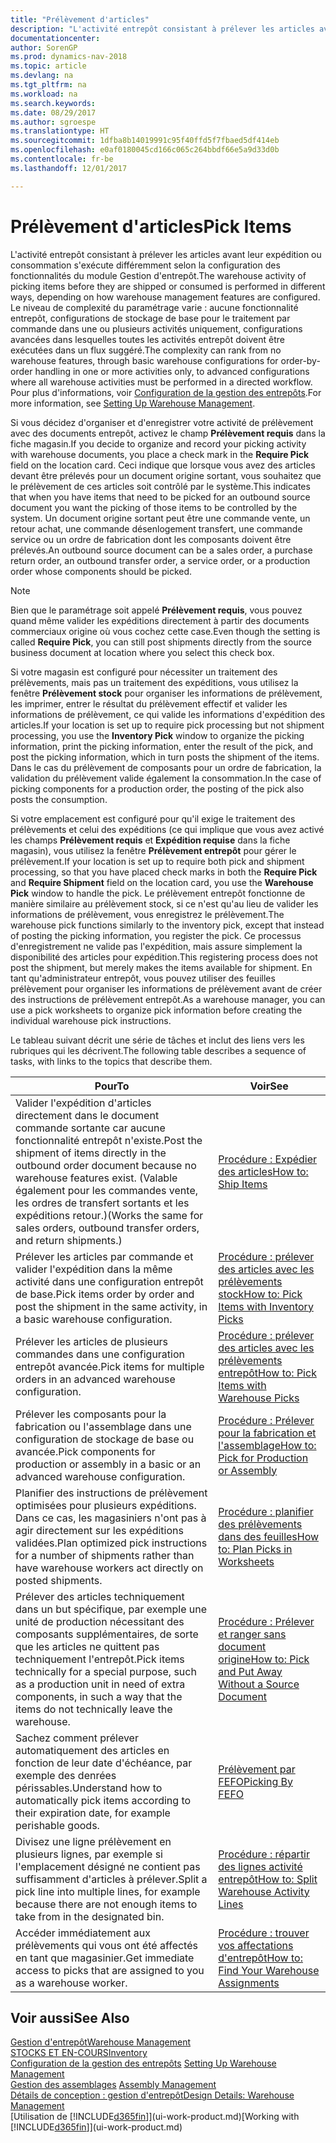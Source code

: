 ```yaml
---
title: "Prélèvement d'articles"
description: "L'activité entrepôt consistant à prélever les articles avant leur expédition ou consommation s'exécute différemment selon la configuration des fonctionnalités du module Gestion d'entrepôt. Le niveau de complexité du [paramétrage](../configure-warehouse-processes.md) varie : aucune fonctionnalité entrepôt, configurations de stockage de base pour le traitement par commande dans une ou plusieurs activités uniquement, configurations avancées dans lesquelles toutes les activités entrepôt doivent être exécutées dans un flux suggéré."
documentationcenter: 
author: SorenGP
ms.prod: dynamics-nav-2018
ms.topic: article
ms.devlang: na
ms.tgt_pltfrm: na
ms.workload: na
ms.search.keywords: 
ms.date: 08/29/2017
ms.author: sgroespe
ms.translationtype: HT
ms.sourcegitcommit: 1dfba8b14019991c95f40ffd5f7fbaed5df414eb
ms.openlocfilehash: e0af0180045cd166c065c264bbdf66e5a9d33d0b
ms.contentlocale: fr-be
ms.lasthandoff: 12/01/2017

---
```

# <a name="pick-items"></a><span data-ttu-id="3ecc6-104">Prélèvement d'articles</span><span class="sxs-lookup"><span data-stu-id="3ecc6-104">Pick Items</span></span>
<span data-ttu-id="3ecc6-105">L'activité entrepôt consistant à prélever les articles avant leur expédition ou consommation s'exécute différemment selon la configuration des fonctionnalités du module Gestion d'entrepôt.</span><span class="sxs-lookup"><span data-stu-id="3ecc6-105">The warehouse activity of picking items before they are shipped or consumed is performed in different ways, depending on how warehouse management features are configured.</span></span> <span data-ttu-id="3ecc6-106">Le niveau de complexité du paramétrage varie : aucune fonctionnalité entrepôt, configurations de stockage de base pour le traitement par commande dans une ou plusieurs activités uniquement, configurations avancées dans lesquelles toutes les activités entrepôt doivent être exécutées dans un flux suggéré.</span><span class="sxs-lookup"><span data-stu-id="3ecc6-106">The complexity can rank from no warehouse features, through basic warehouse configurations for order-by-order handling in one or more activities only, to advanced configurations where all warehouse activities must be performed in a directed workflow.</span></span> <span data-ttu-id="3ecc6-107">Pour plus d'informations, voir [Configuration de la gestion des entrepôts](warehouse-setup-warehouse.md).</span><span class="sxs-lookup"><span data-stu-id="3ecc6-107">For more information, see [Setting Up Warehouse Management](warehouse-setup-warehouse.md).</span></span>

<span data-ttu-id="3ecc6-108">Si vous décidez d'organiser et d'enregistrer votre activité de prélèvement avec des documents entrepôt, activez le champ **Prélèvement requis** dans la fiche magasin.</span><span class="sxs-lookup"><span data-stu-id="3ecc6-108">If you decide to organize and record your picking activity with warehouse documents, you place a check mark in the **Require Pick** field on the location card.</span></span> <span data-ttu-id="3ecc6-109">Ceci indique que lorsque vous avez des articles devant être prélevés pour un document origine sortant, vous souhaitez que le prélèvement de ces articles soit contrôlé par le système.</span><span class="sxs-lookup"><span data-stu-id="3ecc6-109">This indicates that when you have items that need to be picked for an outbound source document you want the picking of those items to be controlled by the system.</span></span> <span data-ttu-id="3ecc6-110">Un document origine sortant peut être une commande vente, un retour achat, une commande désenlogement transfert, une commande service ou un ordre de fabrication dont les composants doivent être prélevés.</span><span class="sxs-lookup"><span data-stu-id="3ecc6-110">An outbound source document can be a sales order, a purchase return order, an outbound transfer order, a service order, or a production order whose components should be picked.</span></span>

> [!NOTE]
> <span data-ttu-id="3ecc6-111">Bien que le paramétrage soit appelé **Prélèvement requis**, vous pouvez quand même valider les expéditions directement à partir des documents commerciaux origine où vous cochez cette case.</span><span class="sxs-lookup"><span data-stu-id="3ecc6-111">Even though the setting is called **Require Pick**, you can still post shipments directly from the source business document at location where you select this check box.</span></span>

<span data-ttu-id="3ecc6-112">Si votre magasin est configuré pour nécessiter un traitement des prélèvements, mais pas un traitement des expéditions, vous utilisez la fenêtre **Prélèvement stock** pour organiser les informations de prélèvement, les imprimer, entrer le résultat du prélèvement effectif et valider les informations de prélèvement, ce qui valide les informations d'expédition des articles.</span><span class="sxs-lookup"><span data-stu-id="3ecc6-112">If your location is set up to require pick processing but not shipment processing, you use the **Inventory Pick** window to organize the picking information, print the picking information, enter the result of the pick, and post the picking information, which in turn posts the shipment of the items.</span></span> <span data-ttu-id="3ecc6-113">Dans le cas du prélèvement de composants pour un ordre de fabrication, la validation du prélèvement valide également la consommation.</span><span class="sxs-lookup"><span data-stu-id="3ecc6-113">In the case of picking components for a production order, the posting of the pick also posts the consumption.</span></span>

<span data-ttu-id="3ecc6-114">Si votre emplacement est configuré pour qu'il exige le traitement des prélèvements et celui des expéditions (ce qui implique que vous avez activé les champs **Prélèvement requis** et **Expédition requise** dans la fiche magasin), vous utilisez la fenêtre **Prélèvement entrepôt** pour gérer le prélèvement.</span><span class="sxs-lookup"><span data-stu-id="3ecc6-114">If your location is set up to require both pick and shipment processing, so that you have placed check marks in both the **Require Pick** and **Require Shipment** field on the location card, you use the **Warehouse Pick** window to handle the pick.</span></span> <span data-ttu-id="3ecc6-115">Le prélèvement entrepôt fonctionne de manière similaire au prélèvement stock, si ce n'est qu'au lieu de valider les informations de prélèvement, vous enregistrez le prélèvement.</span><span class="sxs-lookup"><span data-stu-id="3ecc6-115">The warehouse pick functions similarly to the inventory pick, except that instead of posting the picking information, you register the pick.</span></span> <span data-ttu-id="3ecc6-116">Ce processus d'enregistrement ne valide pas l'expédition, mais assure simplement la disponibilité des articles pour expédition.</span><span class="sxs-lookup"><span data-stu-id="3ecc6-116">This registering process does not post the shipment, but merely makes the items available for shipment.</span></span> <span data-ttu-id="3ecc6-117">En tant qu'administrateur entrepôt, vous pouvez utiliser des feuilles prélèvement pour organiser les informations de prélèvement avant de créer des instructions de prélèvement entrepôt.</span><span class="sxs-lookup"><span data-stu-id="3ecc6-117">As a warehouse manager, you can use a pick worksheets to organize pick information before creating the individual warehouse pick instructions.</span></span>

<span data-ttu-id="3ecc6-118">Le tableau suivant décrit une série de tâches et inclut des liens vers les rubriques qui les décrivent.</span><span class="sxs-lookup"><span data-stu-id="3ecc6-118">The following table describes a sequence of tasks, with links to the topics that describe them.</span></span>   

|<span data-ttu-id="3ecc6-119">**Pour**</span><span class="sxs-lookup"><span data-stu-id="3ecc6-119">**To**</span></span>|<span data-ttu-id="3ecc6-120">**Voir**</span><span class="sxs-lookup"><span data-stu-id="3ecc6-120">**See**</span></span>|
|------------|-------------|  
|<span data-ttu-id="3ecc6-121">Valider l'expédition d'articles directement dans le document commande sortante car aucune fonctionnalité entrepôt n'existe.</span><span class="sxs-lookup"><span data-stu-id="3ecc6-121">Post the shipment of items directly in the outbound order document because no warehouse features exist.</span></span> <span data-ttu-id="3ecc6-122">(Valable également pour les commandes vente, les ordres de transfert sortants et les expéditions retour.)</span><span class="sxs-lookup"><span data-stu-id="3ecc6-122">(Works the same for sales orders, outbound transfer orders, and return shipments.)</span></span>|[<span data-ttu-id="3ecc6-123">Procédure : Expédier des articles</span><span class="sxs-lookup"><span data-stu-id="3ecc6-123">How to: Ship Items</span></span>](warehouse-how-ship-items.md)|  
|<span data-ttu-id="3ecc6-124">Prélever les articles par commande et valider l'expédition dans la même activité dans une configuration entrepôt de base.</span><span class="sxs-lookup"><span data-stu-id="3ecc6-124">Pick items order by order and post the shipment in the same activity, in a basic warehouse configuration.</span></span>|[<span data-ttu-id="3ecc6-125">Procédure : prélever des articles avec les prélèvements stock</span><span class="sxs-lookup"><span data-stu-id="3ecc6-125">How to: Pick Items with Inventory Picks</span></span>](warehouse-how-to-pick-items-with-inventory-picks.md)|
|<span data-ttu-id="3ecc6-126">Prélever les articles de plusieurs commandes dans une configuration entrepôt avancée.</span><span class="sxs-lookup"><span data-stu-id="3ecc6-126">Pick items for multiple orders in an advanced warehouse configuration.</span></span>|[<span data-ttu-id="3ecc6-127">Procédure : prélever des articles avec les prélèvements entrepôt</span><span class="sxs-lookup"><span data-stu-id="3ecc6-127">How to: Pick Items with Warehouse Picks</span></span>](warehouse-how-to-pick-items-for-warehouse-shipment.md)|  
|<span data-ttu-id="3ecc6-128">Prélever les composants pour la fabrication ou l'assemblage dans une configuration de stockage de base ou avancée.</span><span class="sxs-lookup"><span data-stu-id="3ecc6-128">Pick components for production or assembly in a basic or an advanced warehouse configuration.</span></span>|[<span data-ttu-id="3ecc6-129">Procédure : Prélever pour la fabrication et l'assemblage</span><span class="sxs-lookup"><span data-stu-id="3ecc6-129">How to: Pick for Production or Assembly</span></span>](warehouse-how-to-pick-for-production.md)|  
|<span data-ttu-id="3ecc6-130">Planifier des instructions de prélèvement optimisées pour plusieurs expéditions. Dans ce cas, les magasiniers n'ont pas à agir directement sur les expéditions validées.</span><span class="sxs-lookup"><span data-stu-id="3ecc6-130">Plan optimized pick instructions for a number of shipments rather than have warehouse workers act directly on posted shipments.</span></span>|[<span data-ttu-id="3ecc6-131">Procédure : planifier des prélèvements dans des feuilles</span><span class="sxs-lookup"><span data-stu-id="3ecc6-131">How to: Plan Picks in Worksheets</span></span>](warehouse-how-to-plan-picks-in-worksheets.md)|  
|<span data-ttu-id="3ecc6-132">Prélever des articles techniquement dans un but spécifique, par exemple une unité de production nécessitant des composants supplémentaires, de sorte que les articles ne quittent pas techniquement l'entrepôt.</span><span class="sxs-lookup"><span data-stu-id="3ecc6-132">Pick items technically for a special purpose, such as a production unit in need of extra components, in such a way that the items do not technically leave the warehouse.</span></span>|[<span data-ttu-id="3ecc6-133">Procédure : Prélever et ranger sans document origine</span><span class="sxs-lookup"><span data-stu-id="3ecc6-133">How to: Pick and Put Away Without a Source Document</span></span>](warehouse-how-to-create-put-aways-from-internal-put-aways.md)|
|<span data-ttu-id="3ecc6-134">Sachez comment prélever automatiquement des articles en fonction de leur date d'échéance, par exemple des denrées périssables.</span><span class="sxs-lookup"><span data-stu-id="3ecc6-134">Understand how to automatically pick items according to their expiration date, for example perishable goods.</span></span>|[<span data-ttu-id="3ecc6-135">Prélèvement par FEFO</span><span class="sxs-lookup"><span data-stu-id="3ecc6-135">Picking By FEFO</span></span>](warehouse-picking-by-fefo.md)|
|<span data-ttu-id="3ecc6-136">Divisez une ligne prélèvement en plusieurs lignes, par exemple si l'emplacement désigné ne contient pas suffisamment d'articles à prélever.</span><span class="sxs-lookup"><span data-stu-id="3ecc6-136">Split a pick line into multiple lines, for example because there are not enough items to take from in the designated bin.</span></span>|[<span data-ttu-id="3ecc6-137">Procédure : répartir des lignes activité entrepôt</span><span class="sxs-lookup"><span data-stu-id="3ecc6-137">How to: Split Warehouse Activity Lines</span></span>](warehouse-how-to-split-warehouse-activity-lines.md)|
|<span data-ttu-id="3ecc6-138">Accéder immédiatement aux prélèvements qui vous ont été affectés en tant que magasinier.</span><span class="sxs-lookup"><span data-stu-id="3ecc6-138">Get immediate access to picks that are assigned to you as a warehouse worker.</span></span>|[<span data-ttu-id="3ecc6-139">Procédure : trouver vos affectations d'entrepôt</span><span class="sxs-lookup"><span data-stu-id="3ecc6-139">How to: Find Your Warehouse Assignments</span></span>](warehouse-how-to-find-your-warehouse-assignments.md)|  

## <a name="see-also"></a><span data-ttu-id="3ecc6-140">Voir aussi</span><span class="sxs-lookup"><span data-stu-id="3ecc6-140">See Also</span></span>  
[<span data-ttu-id="3ecc6-141">Gestion d'entrepôt</span><span class="sxs-lookup"><span data-stu-id="3ecc6-141">Warehouse Management</span></span>](warehouse-manage-warehouse.md)  
[<span data-ttu-id="3ecc6-142">STOCKS ET EN-COURS</span><span class="sxs-lookup"><span data-stu-id="3ecc6-142">Inventory</span></span>](inventory-manage-inventory.md)  
<span data-ttu-id="3ecc6-143">[Configuration de la gestion des entrepôts](warehouse-setup-warehouse.md)   </span><span class="sxs-lookup"><span data-stu-id="3ecc6-143">[Setting Up Warehouse Management](warehouse-setup-warehouse.md)   </span></span>  
<span data-ttu-id="3ecc6-144">[Gestion des assemblages](assembly-assemble-items.md)  </span><span class="sxs-lookup"><span data-stu-id="3ecc6-144">[Assembly Management](assembly-assemble-items.md)  </span></span>  
[<span data-ttu-id="3ecc6-145">Détails de conception : gestion d'entrepôt</span><span class="sxs-lookup"><span data-stu-id="3ecc6-145">Design Details: Warehouse Management</span></span>](design-details-warehouse-management.md)  
<span data-ttu-id="3ecc6-146">[Utilisation de [!INCLUDE[d365fin](includes/d365fin_md.md)]](ui-work-product.md)</span><span class="sxs-lookup"><span data-stu-id="3ecc6-146">[Working with [!INCLUDE[d365fin](includes/d365fin_md.md)]](ui-work-product.md)</span></span>


